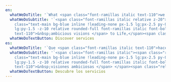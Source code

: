 ```yaml
---
en:
  whatWeDoTitle: '`What <span class="font-ramillas italic text-110">we do</span>`'
  whatWeDoSubtitle: '`<span class="font-ramillas italic relative z-20"><span class="relative z-20"> Bringing </span><span
    class="text-main bg-blue inline !leading-none px-1.5 lg:px-2.5 py-0.25
    lg:py-1.5 -z-10 relative rounded-full font-ramillas italic font-bold
    text-110">&nbsp;ambicious visions </span> to Life,</span><span class="relative z-20"> with our services</span>`'
  whatWeDoTextButton: Discover services
es:
  whatWeDoTitle: '`Que <span class="font-ramillas italic text-110">hacemos</span>`'
  whatWeDoSubtitle: '`<span class="font-ramillas italic"><span class="relative z-20"> Dar vida a </span><span
    class="text-main bg-blue inline !leading-none px-1.5 lg:px-2.5 py-0.25
    lg:py-1.5 -z-10 relative rounded-full font-ramillas italic font-bold
    text-110">&nbsp;visiones ambiciosas </span> </span><span class="relative z-20">con nuestros servicios</span>`'
  whatWeDoTextButton: Descubre los servicios
---
```

